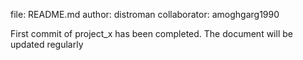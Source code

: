 file:	README.md
author:	distroman
collaborator: amoghgarg1990

First commit of  project_x has been completed.
The document will be updated regularly
